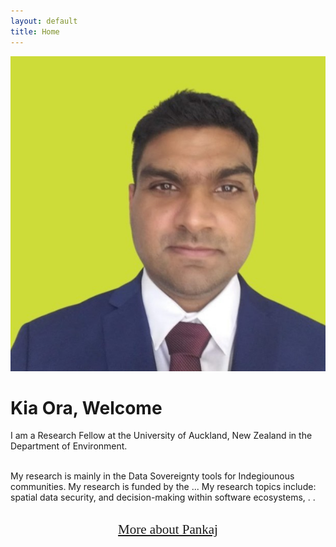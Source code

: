 ```yaml
---
layout: default
title: Home
---
```


<div class="container-fluid">
  <div class="row">
    <div class="col-sm-7">
      <img class="img-fluid" src="https://github.com/sharmapn/sharmapn.github.io/blob/main/imgs/Pankaj.png" alt="Dr Pankaj Sharma"><br>
    </div>
    <div class="col-sm-5">    
    <h1 class="text-primary">Kia Ora, Welcome</h1>

I am a Research Fellow at the University of Auckland, New Zealand in the Department of Environment. <br><br>

My research is mainly in the Data Sovereignty tools for Indegiounous communities. My research is funded by the ... My research topics include: spatial data security, and decision-making within software ecosystems, . .<br><br>

<div style="text-align: center;"><a href="/about.html" style="font-family: 'Homemade Apple', cursive; font-size: 150%;">More about Pankaj</a></div>


</div>
</div>
